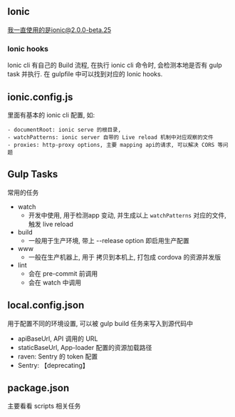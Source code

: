 ## Ionic

我一直使用的是ionic@2.0.0-beta.25

### Ionic hooks
Ionic cli 有自己的 Build 流程, 在执行 ionic cli 命令时, 会检测本地是否有 gulp task 并执行.
在 gulpfile 中可以找到对应的 Ionic hooks.

## ionic.config.js
里面有基本的 ionic cli 配置, 如:

    - documentRoot: ionic serve 的根目录, 
    - watchPatterns: ionic server 自带的 Live reload 机制中对应观察的文件
    - proxies: http-proxy options, 主要 mapping api的请求, 可以解决 CORS 等问题


## Gulp Tasks

常用的任务

- watch
    - 开发中使用, 用于检测app 变动, 并生成以上 `watchPatterns` 对应的文件, 触发 live reload
- build
    - 一般用于生产环境, 带上 --release option 即启用生产配置
- www
    - 一般在生产机器上, 用于 拷贝到本机上, 打包成 cordova 的资源并发版
- lint
    - 会在 pre-commit 前调用
    - 会在 watch 中调用
  
## local.config.json

用于配置不同的环境设置, 可以被 gulp build 任务来写入到源代码中
  
- apiBaseUrl, API 调用的 URL
- staticBaseUrl, App-loader 配置的资源加载路径
- raven: Sentry 的 token 配置
- Sentry: 【deprecating】

## package.json

主要看看 scripts 相关任务
